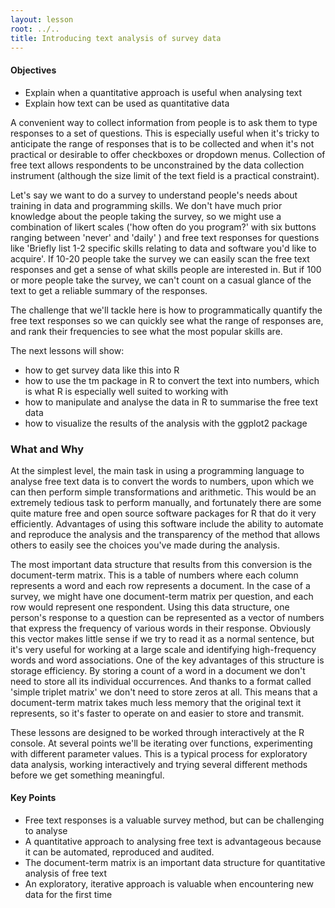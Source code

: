 ```yaml
---
layout: lesson
root: ../..
title: Introducing text analysis of survey data
---
```


<div class="objectives" markdown="1">

#### Objectives
*   Explain when a quantitative approach is useful when analysing text
*   Explain how text can be used as quantitative data

</div>

A convenient way to collect information from people is to ask them to type responses to a set of questions. This is especially useful when it's tricky to anticipate the range of responses that is to be collected and when it's not practical or desirable to offer checkboxes or dropdown menus. Collection of free text allows respondents to be unconstrained by the data collection instrument (although the size limit of the text field is a practical constraint). 

Let's say we want to do a survey to understand people's needs about training in data and programming skills. We don't have much prior knowledge about the people taking the survey, so we might use a combination of likert scales ('how often do you program?' with six buttons ranging between 'never' and 'daily' ) and free text responses for questions like 'Briefly list 1-2 specific skills relating to data and software you'd like to acquire'. If 10-20 people take the survey we can easily scan the free text responses and get a sense of what skills people are interested in. But if 100 or more people take the survey, we can't count on a casual glance of the text to get a reliable summary of the responses. 

The challenge that we'll tackle here is how to programmatically quantify the free text responses so we can quickly see what the range of responses are, and rank their frequencies to see what the most popular skills are. 

The next lessons will show:
- how to get survey data like this into R
- how to use the tm package in R to convert the text into numbers, which is what R is especially well suited to working with
- how to manipulate and analyse the data in R to summarise the free text data
- how to visualize the results of the analysis with the ggplot2 package

### What and Why

At the simplest level, the main task in using a programming language to analyse free text data is to convert the words to numbers, upon which we can then perform simple transformations and arithmetic. This would be an extremely tedious task to perform manually, and fortunately there are some quite mature free and open source software packages for R that do it very efficiently. Advantages of using this software include the ability to automate and reproduce the analysis and the transparency of the method that allows others to easily see the choices you've made during the analysis. 

The most important data structure that results from this conversion is the document-term matrix. This is a table of numbers where each column represents a word and each row represents a document. In the case of a survey, we might have one document-term matrix per question, and each row would represent one respondent. Using this data structure, one person's response to a question can be represented as a vector of numbers that express the frequency of various words in their response. Obviously this vector makes little sense if we try to read it as a normal sentence, but it's very useful for working at a large scale and identifying high-frequency words and word associations. One of the key advantages of this structure is storage efficiency. By storing a count of a word in a document we don't need to store all its individual occurrences. And thanks to a format called 'simple triplet matrix' we don't need to store zeros at all. This means that a document-term matrix takes much less memory that the original text it represents, so it's faster to operate on and easier to store and transmit. 

These lessons are designed to be worked through interactively at the R console. At several points we'll be iterating over functions, experimenting with different parameter values. This is a typical process for exploratory data analysis, working interactively and trying several different methods before we get something meaningful.  

<div class="keypoints" markdown="1">

#### Key Points
*   Free text responses is a valuable survey method, but can be challenging to analyse
*   A quantitative approach to analysing free text is advantageous because it can be automated, reproduced and audited. 
*   The document-term matrix is an important data structure for quantitative analysis of free text
*   An exploratory, iterative approach is valuable when encountering new data for the first time

</div>

